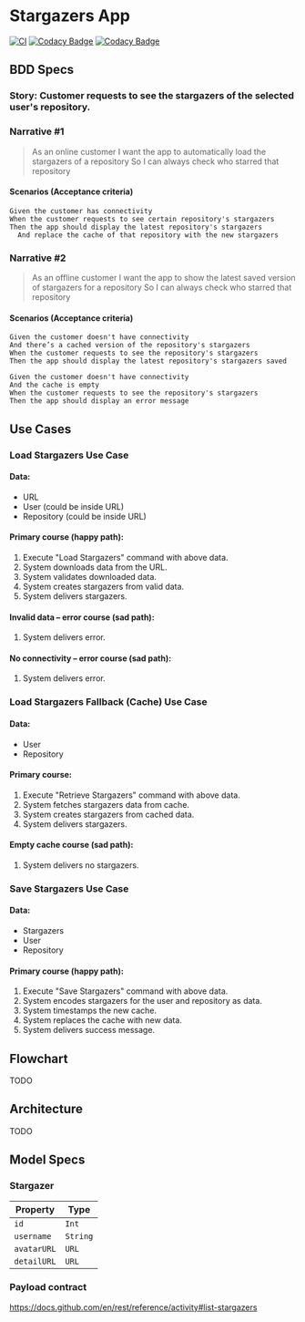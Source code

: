 # Stargazers App

[![CI](https://github.com/RRReDz/Stargazers/actions/workflows/CI.yml/badge.svg)](https://github.com/RRReDz/Stargazers/actions/workflows/CI.yml)
[![Codacy Badge](https://app.codacy.com/project/badge/Grade/bfd9a9f8e5d84d728266f2fe4ac42ea6)](https://www.codacy.com/gh/RRReDz/Stargazers/dashboard?utm_source=github.com&amp;utm_medium=referral&amp;utm_content=RRReDz/Stargazers&amp;utm_campaign=Badge_Grade)
[![Codacy Badge](https://app.codacy.com/project/badge/Coverage/bfd9a9f8e5d84d728266f2fe4ac42ea6)](https://www.codacy.com/gh/RRReDz/Stargazers/dashboard?utm_source=github.com&utm_medium=referral&utm_content=RRReDz/Stargazers&utm_campaign=Badge_Coverage)

## BDD Specs

### Story: Customer requests to see the stargazers of the selected user's repository. 

### Narrative #1

> As an online customer
I want the app to automatically load the stargazers of a repository
So I can always check who starred that repository

#### Scenarios (Acceptance criteria)

```
Given the customer has connectivity
When the customer requests to see certain repository's stargazers
Then the app should display the latest repository's stargazers
  And replace the cache of that repository with the new stargazers
```

### Narrative #2

> As an offline customer
I want the app to show the latest saved version of stargazers for a repository
So I can always check who starred that repository

#### Scenarios (Acceptance criteria)

```
Given the customer doesn't have connectivity
And there’s a cached version of the repository's stargazers
When the customer requests to see the repository's stargazers
Then the app should display the latest repository's stargazers saved

Given the customer doesn't have connectivity
And the cache is empty
When the customer requests to see the repository's stargazers
Then the app should display an error message
```

## Use Cases

### Load Stargazers Use Case

#### Data:
- URL
- User (could be inside URL)
- Repository (could be inside URL)

#### Primary course (happy path):
1. Execute "Load Stargazers" command with above data.
2. System downloads data from the URL.
3. System validates downloaded data.
4. System creates stargazers from valid data.
5. System delivers stargazers.

#### Invalid data – error course (sad path):
1. System delivers error.

#### No connectivity – error course (sad path):
1. System delivers error.

### Load Stargazers Fallback (Cache) Use Case

#### Data:
- User
- Repository

#### Primary course:
1. Execute "Retrieve Stargazers" command with above data.
2. System fetches stargazers data from cache.
3. System creates stargazers from cached data.
4. System delivers stargazers.

#### Empty cache course (sad path): 
1. System delivers no stargazers.


### Save Stargazers Use Case

#### Data:
- Stargazers
- User
- Repository

#### Primary course (happy path):
1. Execute "Save Stargazers" command with above data.
2. System encodes stargazers for the user and repository as data.
3. System timestamps the new cache.
4. System replaces the cache with new data.
5. System delivers success message.

## Flowchart

TODO

## Architecture

TODO

## Model Specs

### Stargazer

| Property      | Type                |
|---------------|---------------------|
| `id`          | `Int`               |
| `username`    | `String`            |
| `avatarURL`   | `URL`               |
| `detailURL`   | `URL`               |

### Payload contract

https://docs.github.com/en/rest/reference/activity#list-stargazers
